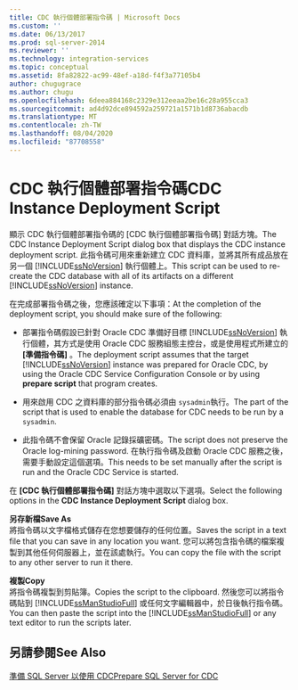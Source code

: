```yaml
---
title: CDC 執行個體部署指令碼 | Microsoft Docs
ms.custom: ''
ms.date: 06/13/2017
ms.prod: sql-server-2014
ms.reviewer: ''
ms.technology: integration-services
ms.topic: conceptual
ms.assetid: 8fa82822-ac99-48ef-a18d-f4f3a77105b4
author: chugugrace
ms.author: chugu
ms.openlocfilehash: 6deea884168c2329e312eeaa2be16c28a955cca3
ms.sourcegitcommit: ad4d92dce894592a259721a1571b1d8736abacdb
ms.translationtype: MT
ms.contentlocale: zh-TW
ms.lasthandoff: 08/04/2020
ms.locfileid: "87708558"
---
```

# <a name="cdc-instance-deployment-script"></a><span data-ttu-id="332e1-102">CDC 執行個體部署指令碼</span><span class="sxs-lookup"><span data-stu-id="332e1-102">CDC Instance Deployment Script</span></span>
  <span data-ttu-id="332e1-103">顯示 CDC 執行個體部署指令碼的 [CDC 執行個體部署指令碼] 對話方塊。</span><span class="sxs-lookup"><span data-stu-id="332e1-103">The CDC Instance Deployment Script dialog box that displays the CDC instance deployment script.</span></span> <span data-ttu-id="332e1-104">此指令碼可用來重新建立 CDC 資料庫，並將其所有成品放在另一個 [!INCLUDE[ssNoVersion](../../includes/ssnoversion-md.md)] 執行個體上。</span><span class="sxs-lookup"><span data-stu-id="332e1-104">This script can be used to re-create the CDC database with all of its artifacts on a different [!INCLUDE[ssNoVersion](../../includes/ssnoversion-md.md)] instance.</span></span>  
  
 <span data-ttu-id="332e1-105">在完成部署指令碼之後，您應該確定以下事項：</span><span class="sxs-lookup"><span data-stu-id="332e1-105">At the completion of the deployment script, you should make sure of the following:</span></span>  
  
-   <span data-ttu-id="332e1-106">部署指令碼假設已針對 Oracle CDC 準備好目標 [!INCLUDE[ssNoVersion](../../includes/ssnoversion-md.md)] 執行個體，其方式是使用 Oracle CDC 服務組態主控台，或是使用程式所建立的 **[準備指令碼]** 。</span><span class="sxs-lookup"><span data-stu-id="332e1-106">The deployment script assumes that the target [!INCLUDE[ssNoVersion](../../includes/ssnoversion-md.md)] instance was prepared for Oracle CDC, by using the Oracle CDC Service Configuration Console or by using **prepare script** that program creates.</span></span>  
  
-   <span data-ttu-id="332e1-107">用來啟用 CDC 之資料庫的部分指令碼必須由 `sysadmin`執行。</span><span class="sxs-lookup"><span data-stu-id="332e1-107">The part of the script that is used to enable the database for CDC needs to be run by a `sysadmin`.</span></span>  
  
-   <span data-ttu-id="332e1-108">此指令碼不會保留 Oracle 記錄採礦密碼。</span><span class="sxs-lookup"><span data-stu-id="332e1-108">The script does not preserve the Oracle log-mining password.</span></span> <span data-ttu-id="332e1-109">在執行指令碼及啟動 Oracle CDC 服務之後，需要手動設定這個選項。</span><span class="sxs-lookup"><span data-stu-id="332e1-109">This needs to be set manually after the script is run and the Oracle CDC Service is started.</span></span>  
  
 <span data-ttu-id="332e1-110">在 **[CDC 執行個體部署指令碼]** 對話方塊中選取以下選項。</span><span class="sxs-lookup"><span data-stu-id="332e1-110">Select the following options in the **CDC Instance Deployment Script** dialog box.</span></span>  
  
 <span data-ttu-id="332e1-111">**另存新檔**</span><span class="sxs-lookup"><span data-stu-id="332e1-111">**Save As**</span></span>  
 <span data-ttu-id="332e1-112">將指令碼以文字檔格式儲存在您想要儲存的任何位置。</span><span class="sxs-lookup"><span data-stu-id="332e1-112">Saves the script in a text file that you can save in any location you want.</span></span> <span data-ttu-id="332e1-113">您可以將包含指令碼的檔案複製到其他任何伺服器上，並在該處執行。</span><span class="sxs-lookup"><span data-stu-id="332e1-113">You can copy the file with the script to any other server to run it there.</span></span>  
  
 <span data-ttu-id="332e1-114">**複製**</span><span class="sxs-lookup"><span data-stu-id="332e1-114">**Copy**</span></span>  
 <span data-ttu-id="332e1-115">將指令碼複製到剪貼簿。</span><span class="sxs-lookup"><span data-stu-id="332e1-115">Copies the script to the clipboard.</span></span> <span data-ttu-id="332e1-116">然後您可以將指令碼貼到 [!INCLUDE[ssManStudioFull](../../includes/ssmanstudiofull-md.md)] 或任何文字編輯器中，於日後執行指令碼。</span><span class="sxs-lookup"><span data-stu-id="332e1-116">You can then paste the script into the [!INCLUDE[ssManStudioFull](../../includes/ssmanstudiofull-md.md)] or any text editor to run the scripts later.</span></span>  
  
## <a name="see-also"></a><span data-ttu-id="332e1-117">另請參閱</span><span class="sxs-lookup"><span data-stu-id="332e1-117">See Also</span></span>  
 [<span data-ttu-id="332e1-118">準備 SQL Server 以使用 CDC</span><span class="sxs-lookup"><span data-stu-id="332e1-118">Prepare SQL Server for CDC</span></span>](prepare-sql-server-for-cdc.md)  
  
  
